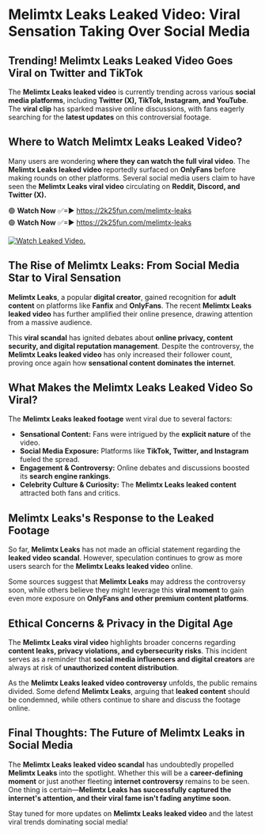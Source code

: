 # Melimtx Leaks Leaked Video: Viral Sensation Taking Over Social Media

## **Trending! Melimtx Leaks Leaked Video Goes Viral on Twitter and TikTok**
The **Melimtx Leaks leaked video** is currently trending across various **social media platforms**, including **Twitter (X), TikTok, Instagram, and YouTube**. The **viral clip** has sparked massive online discussions, with fans eagerly searching for the **latest updates** on this controversial footage.

## **Where to Watch Melimtx Leaks Leaked Video?**
Many users are wondering **where they can watch the full viral video**. The **Melimtx Leaks leaked video** reportedly surfaced on **OnlyFans** before making rounds on other platforms. Several social media users claim to have seen the **Melimtx Leaks viral video** circulating on **Reddit, Discord, and Twitter (X).**

🟢 **Watch Now** ✅=► https://2k25fun.com/melimtx-leaks  
🟢 **Watch Now** ✅=► https://2k25fun.com/melimtx-leaks  

[![Watch Leaked Video.](https://miro.medium.com/v2/resize:fit:828/format:webp/1*cilzJN44JGOrTw9NJCrNHA.gif "Watch Leaked Video")](https://2k25fun.com/melimtx-leaks)

## **The Rise of Melimtx Leaks: From Social Media Star to Viral Sensation**
**Melimtx Leaks**, a popular **digital creator**, gained recognition for **adult content** on platforms like **Fanfix** and **OnlyFans**. The recent **Melimtx Leaks leaked video** has further amplified their online presence, drawing attention from a massive audience.

This **viral scandal** has ignited debates about **online privacy, content security, and digital reputation management**. Despite the controversy, the **Melimtx Leaks leaked video** has only increased their follower count, proving once again how **sensational content dominates the internet**.

## **What Makes the Melimtx Leaks Leaked Video So Viral?**
The **Melimtx Leaks leaked footage** went viral due to several factors:
- **Sensational Content:** Fans were intrigued by the **explicit nature** of the video.
- **Social Media Exposure:** Platforms like **TikTok, Twitter, and Instagram** fueled the spread.
- **Engagement & Controversy:** Online debates and discussions boosted its **search engine rankings**.
- **Celebrity Culture & Curiosity:** The **Melimtx Leaks leaked content** attracted both fans and critics.

## **Melimtx Leaks's Response to the Leaked Footage**
So far, **Melimtx Leaks** has not made an official statement regarding the **leaked video scandal**. However, speculation continues to grow as more users search for the **Melimtx Leaks leaked video** online.

Some sources suggest that **Melimtx Leaks** may address the controversy soon, while others believe they might leverage this **viral moment** to gain even more exposure on **OnlyFans and other premium content platforms**.

## **Ethical Concerns & Privacy in the Digital Age**
The **Melimtx Leaks viral video** highlights broader concerns regarding **content leaks, privacy violations, and cybersecurity risks**. This incident serves as a reminder that **social media influencers and digital creators** are always at risk of **unauthorized content distribution**.

As the **Melimtx Leaks leaked video controversy** unfolds, the public remains divided. Some defend **Melimtx Leaks**, arguing that **leaked content** should be condemned, while others continue to share and discuss the footage online.

## **Final Thoughts: The Future of Melimtx Leaks in Social Media**
The **Melimtx Leaks leaked video scandal** has undoubtedly propelled **Melimtx Leaks** into the spotlight. Whether this will be a **career-defining moment** or just another fleeting **internet controversy** remains to be seen. One thing is certain—**Melimtx Leaks has successfully captured the internet's attention, and their viral fame isn't fading anytime soon.**

Stay tuned for more updates on **Melimtx Leaks leaked video** and the latest viral trends dominating social media!